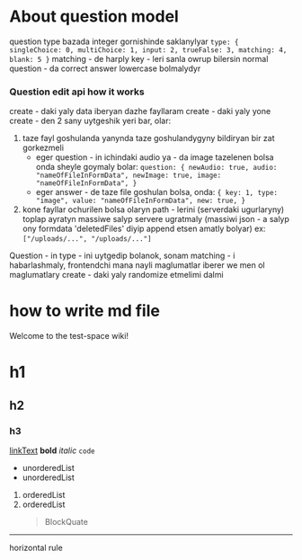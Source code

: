 # About question model

question type bazada integer gornishinde saklanylyar
`type: { singleChoice: 0, multiChoice: 1, input: 2, trueFalse: 3, matching: 4, blank: 5 }`
matching - de harply key - leri sanla owrup bilersin
normal question - da correct answer lowercase bolmalydyr

### Question edit api how it works

create - daki yaly data iberyan dazhe fayllaram create - daki yaly
yone create - den 2 sany uytgeshik yeri bar, olar:

1. taze fayl goshulanda yanynda taze goshulandygyny bildiryan bir zat gorkezmeli
   - eger question - in ichindaki audio ya - da image tazelenen bolsa onda sheyle goymaly bolar:
     `question: { newAudio: true, audio: "nameOfFileInFormData", newImage: true, image: "nameOfFileInFormData", }`
   - eger answer - de taze file goshulan bolsa, onda:
     `{ key: 1, type: "image", value: "nameOfFileInFormData", new: true, }`
2. kone fayllar ochurilen bolsa olaryn path - lerini (serverdaki ugurlaryny) toplap ayratyn massiwe salyp servere ugratmaly (massiwi json - a salyp ony formdata 'deletedFiles' diyip append etsen amatly bolyar)
   ex: `["/uploads/...", "/uploads/..."]`

Question - in type - ini uytgedip bolanok,
sonam matching - i habarlashmaly, frontendchi mana nayli maglumatlar iberer we men ol maglumatlary create - daki yaly randomize etmelimi dalmi

# how to write md file

Welcome to the test-space wiki!

# h1

## h2

### h3

[linkText](www.google.com)
**bold**
_italic_
`code`

- unorderedList
- unorderedList

1. orderedList
2. orderedList
   > BlockQuate

---

horizontal rule
